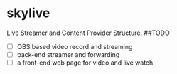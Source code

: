 # skylive
Live Streamer and Content Provider Structure.
##TODO
- [ ] OBS based video record and streaming
- [ ] back-end streamer and forwarding
- [ ] a front-end web page for video and live watch
